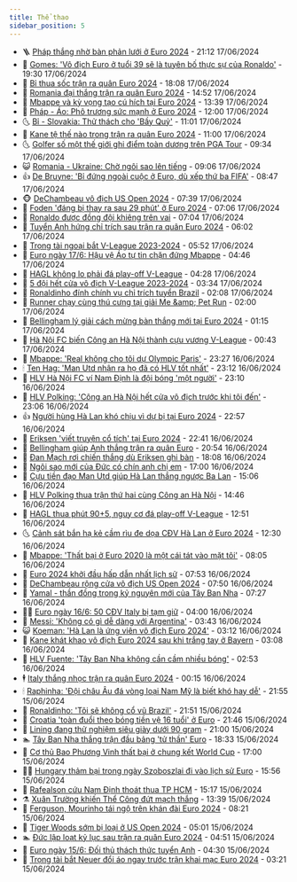 ```yaml
---
title: Thể thao
sidebar_position: 5
---
```


<!-- vnexpress-the-thao:START -->
- 🪜 [Pháp thắng nhờ bàn phản lưới ở Euro 2024](https://vnexpress.net/phap-thang-nho-ban-phan-luoi-o-euro-2024-4759466.html) - 21:12 17/06/2024
- 🦩 [Gomes: &#39;Vô địch Euro ở tuổi 39 sẽ là tuyên bố thực sự của Ronaldo&#39;](https://vnexpress.net/gomes-vo-dich-euro-o-tuoi-39-se-la-tuyen-bo-thuc-su-cua-ronaldo-4759420.html) - 19:30 17/06/2024
- 🧰 [Bỉ thua sốc trận ra quân Euro 2024](https://vnexpress.net/bi-thua-soc-tran-ra-quan-euro-2024-4759462.html) - 18:08 17/06/2024
- 🤗 [Romania đại thắng trận ra quân Euro 2024](https://vnexpress.net/romania-dai-thang-tran-ra-quan-euro-2024-4759438.html) - 14:52 17/06/2024
- 🥳 [Mbappe và kỳ vọng tạo cú hích tại Euro 2024](https://vnexpress.net/mbappe-va-ky-vong-tao-cu-hich-tai-euro-2024-4759424.html) - 13:39 17/06/2024
- 🦣 [Pháp - Áo: Phô trương sức mạnh ở Euro 2024](https://vnexpress.net/phap-ao-pho-truong-suc-manh-o-euro-2024-4758814.html) - 12:00 17/06/2024
- 🌜 [Bỉ - Slovakia: Thử thách cho &#39;Bầy Quỷ&#39;](https://vnexpress.net/bi-slovakia-thu-thach-cho-bay-quy-4759371.html) - 11:01 17/06/2024
- 🫶 [Kane tệ thế nào trong trận ra quân Euro 2024](https://vnexpress.net/kane-te-the-nao-trong-tran-ra-quan-euro-2024-4759373.html) - 11:00 17/06/2024
- 🌜 [Golfer số một thế giới ghi điểm toàn dương trên PGA Tour](https://vnexpress.net/golfer-so-mot-the-gioi-ghi-diem-toan-duong-tren-pga-tour-4759365.html) - 09:34 17/06/2024
- 😺 [Romania - Ukraine: Chờ ngôi sao lên tiếng](https://vnexpress.net/romania-ukraine-cho-ngoi-sao-len-tieng-4759331.html) - 09:06 17/06/2024
- 👍 [De Bruyne: &#39;Bỉ đứng ngoài cuộc ở Euro, dù xếp thứ ba FIFA&#39;](https://vnexpress.net/de-bruyne-bi-dung-ngoai-cuoc-o-euro-du-xep-thu-ba-fifa-4759287.html) - 08:47 17/06/2024
- 🐵 [DeChambeau vô địch US Open 2024](https://vnexpress.net/dechambeau-vo-dich-us-open-2024-4759285.html) - 07:39 17/06/2024
- 💫 [Foden &#39;đáng bị thay ra sau 29 phút&#39; ở Euro 2024](https://vnexpress.net/foden-dang-bi-thay-ra-sau-29-phut-o-euro-2024-4759235.html) - 07:06 17/06/2024
- 🦆 [Ronaldo được đồng đội khiêng trên vai](https://vnexpress.net/ronaldo-duoc-dong-doi-khieng-tren-vai-4759230.html) - 07:04 17/06/2024
- 🙉 [Tuyển Anh hứng chỉ trích sau trận ra quân Euro 2024](https://vnexpress.net/tuyen-anh-hung-chi-trich-sau-tran-ra-quan-euro-2024-4759233.html) - 06:02 17/06/2024
- 📝 [Trọng tài ngoại bắt V-League 2023-2024](https://vnexpress.net/trong-tai-ngoai-bat-v-league-2023-2024-4759231.html) - 05:52 17/06/2024
- 💯 [Euro ngày 17/6: Hậu vệ Áo tự tin chặn đứng Mbappe](https://vnexpress.net/euro-ngay-17-6-4759199.html) - 04:46 17/06/2024
- 🌈 [HAGL không lo phải đá play-off V-League](https://vnexpress.net/hagl-khong-lo-phai-da-play-off-v-league-4759200.html) - 04:28 17/06/2024
- 🦩 [5 đội hết cửa vô địch V-League 2023-2024](https://vnexpress.net/5-doi-het-cua-vo-dich-v-league-2023-2024-4759038.html) - 03:34 17/06/2024
- 🐲 [Ronaldinho đính chính vụ chỉ trích tuyển Brazil](https://vnexpress.net/ronaldinho-dinh-chinh-vu-chi-trich-tuyen-brazil-4759084.html) - 02:08 17/06/2024
- 🌁 [Runner chạy cùng thú cưng tại giải Me &amp;amp; Pet Run](https://vnexpress.net/runner-chay-cung-thu-cung-tai-giai-me-pet-run-4758188.html) - 02:00 17/06/2024
- 💯 [Bellingham lý giải cách mừng bàn thắng mới tại Euro 2024](https://vnexpress.net/bellingham-ly-giai-cach-mung-ban-thang-moi-tai-euro-2024-4759059.html) - 01:15 17/06/2024
- 🌝 [Hà Nội FC biến Công an Hà Nội thành cựu vương V-League](https://vnexpress.net/ha-noi-fc-bien-cong-an-ha-noi-thanh-cuu-vuong-v-league-4759025.html) - 00:43 17/06/2024
- 🤖 [Mbappe: &#39;Real không cho tôi dự Olympic Paris&#39;](https://vnexpress.net/mbappe-real-khong-cho-toi-du-olympic-paris-4759022.html) - 23:27 16/06/2024
- 🕯 [Ten Hag: &#39;Man Utd nhận ra họ đã có HLV tốt nhất&#39;](https://vnexpress.net/ten-hag-man-utd-nhan-ra-ho-da-co-hlv-tot-nhat-4759021.html) - 23:12 16/06/2024
- 🧰 [HLV Hà Nội FC ví Nam Định là đội bóng &#39;một người&#39;](https://vnexpress.net/hlv-ha-noi-fc-vi-nam-dinh-la-doi-bong-mot-nguoi-4759014.html) - 23:10 16/06/2024
- 🥳 [HLV Polking: &#39;Công an Hà Nội hết cửa vô địch trước khi tôi đến&#39;](https://vnexpress.net/hlv-polking-cong-an-ha-noi-het-cua-vo-dich-truoc-khi-toi-den-4759015.html) - 23:06 16/06/2024
- 👍 [Người hùng Hà Lan khó chịu vì dự bị tại Euro 2024](https://vnexpress.net/nguoi-hung-ha-lan-kho-chiu-vi-du-bi-tai-euro-2024-4759017.html) - 22:57 16/06/2024
- 💪 [Eriksen &#39;viết truyện cổ tích&#39; tại Euro 2024](https://vnexpress.net/eriksen-viet-truyen-co-tich-tai-euro-2024-4759010.html) - 22:41 16/06/2024
- 👹 [Bellingham giúp Anh thắng trận ra quân Euro](https://vnexpress.net/bellingham-giup-anh-thang-tran-ra-quan-euro-4759013.html) - 20:54 16/06/2024
- 🧰 [Đan Mạch rơi chiến thắng dù Eriksen ghi bàn](https://vnexpress.net/dan-mach-roi-chien-thang-du-eriksen-ghi-ban-4759008.html) - 18:08 16/06/2024
- 🚀 [Ngôi sao mới của Đức có chín anh chị em](https://vnexpress.net/ngoi-sao-moi-cua-duc-co-chin-anh-chi-em-4758917.html) - 17:00 16/06/2024
- 🎃 [Cựu tiền đạo Man Utd giúp Hà Lan thắng ngược Ba Lan](https://vnexpress.net/cuu-tien-dao-man-utd-giup-ha-lan-thang-nguoc-ba-lan-4758994.html) - 15:06 16/06/2024
- 🧰 [HLV Polking thua trận thứ hai cùng Công an Hà Nội](https://vnexpress.net/hlv-polking-thua-tran-thu-hai-cung-cong-an-ha-noi-4758988.html) - 14:46 16/06/2024
- 👀 [HAGL thua phút 90+5, nguy cơ đá play-off V-League](https://vnexpress.net/hagl-thua-phut-90-5-nguy-co-da-play-off-v-league-4758968.html) - 12:51 16/06/2024
- 🌜 [Cảnh sát bắn hạ kẻ cầm rìu đe dọa CĐV Hà Lan ở Euro 2024](https://vnexpress.net/canh-sat-ban-ha-ke-cam-riu-de-doa-cdv-ha-lan-o-euro-2024-4758957.html) - 12:30 16/06/2024
- 🫶 [Mbappe: &#39;Thất bại ở Euro 2020 là một cái tát vào mặt tôi&#39;](https://vnexpress.net/mbappe-that-bai-o-euro-2020-la-mot-cai-tat-vao-mat-toi-4758878.html) - 08:05 16/06/2024
- 🦄 [Euro 2024 khởi đầu hấp dẫn nhất lịch sử](https://vnexpress.net/euro-2024-khoi-dau-hap-dan-nhat-lich-su-4758916.html) - 07:53 16/06/2024
- 🥳 [DeChambeau rộng cửa vô địch US Open 2024](https://vnexpress.net/dechambeau-rong-cua-vo-dich-us-open-2024-4758920.html) - 07:50 16/06/2024
- 🐲 [Yamal - thần đồng trong kỷ nguyên mới của Tây Ban Nha](https://vnexpress.net/yamal-than-dong-trong-ky-nguyen-moi-cua-tay-ban-nha-4758910.html) - 07:27 16/06/2024
- 🧑‍🏫 [Euro ngày 16/6: 50 CĐV Italy bị tạm giữ](https://vnexpress.net/euro-ngay-16-6-4758828.html) - 04:00 16/06/2024
- 🤔 [Messi: &#39;Không có gì dễ dàng với Argentina&#39;](https://vnexpress.net/messi-khong-co-gi-de-dang-voi-argentina-4758854.html) - 03:43 16/06/2024
- 😺 [Koeman: &#39;Hà Lan là ứng viên vô địch Euro 2024&#39;](https://vnexpress.net/koeman-ha-lan-la-ung-vien-vo-dich-euro-2024-4757063.html) - 03:12 16/06/2024
- 💪 [Kane khát khao vô địch Euro 2024 sau khi trắng tay ở Bayern](https://vnexpress.net/kane-khat-khao-vo-dich-euro-2024-sau-khi-trang-tay-o-bayern-4758839.html) - 03:08 16/06/2024
- 💼 [HLV Fuente: &#39;Tây Ban Nha không cần cầm nhiều bóng&#39;](https://vnexpress.net/hlv-fuente-tay-ban-nha-khong-can-cam-nhieu-bong-4758834.html) - 02:53 16/06/2024
- 🕴 [Italy thắng nhọc trận ra quân Euro 2024](https://vnexpress.net/italy-thang-nhoc-tran-ra-quan-euro-2024-4758800.html) - 00:15 16/06/2024
- 🕯 [Raphinha: &#39;Đội châu Âu đá vòng loại Nam Mỹ là biết khó hay dễ&#39;](https://vnexpress.net/raphinha-doi-chau-au-da-vong-loai-nam-my-la-biet-kho-hay-de-4758778.html) - 21:55 15/06/2024
- 📝 [Ronaldinho: &#39;Tôi sẽ không cổ vũ Brazil&#39;](https://vnexpress.net/ronaldinho-toi-se-khong-co-vu-brazil-4758771.html) - 21:51 15/06/2024
- 🧐 [Croatia &#39;toàn đuổi theo bóng tiền vệ 16 tuổi&#39; ở Euro](https://vnexpress.net/croatia-toan-duoi-theo-bong-tien-ve-16-tuoi-o-euro-4758779.html) - 21:46 15/06/2024
- 🙉 [Lining đang thử nghiệm siêu giày dưới 90 gram](https://vnexpress.net/lining-dang-thu-nghiem-sieu-giay-duoi-90-gram-4754542.html) - 21:00 15/06/2024
- 🏊 [Tây Ban Nha thắng trận đầu bảng &#39;tử thần&#39; Euro](https://vnexpress.net/tay-ban-nha-thang-tran-dau-bang-tu-than-euro-4758776.html) - 18:33 15/06/2024
- 🌊 [Cơ thủ Bao Phương Vinh thất bại ở chung kết World Cup](https://vnexpress.net/co-thu-bao-phuong-vinh-that-bai-o-chung-ket-world-cup-4758764.html) - 17:00 15/06/2024
- 👨‍🏫 [Hungary thảm bại trong ngày Szoboszlai đi vào lịch sử Euro](https://vnexpress.net/hungary-tham-bai-trong-ngay-szoboszlai-di-vao-lich-su-euro-4758767.html) - 15:56 15/06/2024
- 🥷 [Rafealson cứu Nam Định thoát thua TP HCM](https://vnexpress.net/rafealson-cuu-nam-dinh-thoat-thua-tp-hcm-4758754.html) - 15:17 15/06/2024
- ⚗️ [Xuân Trường khiến Thể Công đứt mạch thắng](https://vnexpress.net/xuan-truong-khien-the-cong-dut-mach-thang-4758743.html) - 13:39 15/06/2024
- 🌮 [Ferguson, Mourinho tái ngộ trên khán đài Euro 2024](https://vnexpress.net/ferguson-mourinho-tai-ngo-tren-khan-dai-euro-2024-4758678.html) - 08:21 15/06/2024
- 🤩 [Tiger Woods sớm bị loại ở US Open 2024](https://vnexpress.net/tiger-woods-som-bi-loai-o-us-open-2024-4758644.html) - 05:01 15/06/2024
- 🏊 [Đức lập loạt kỷ lục sau trận ra quân Euro 2024](https://vnexpress.net/duc-lap-loat-ky-luc-sau-tran-ra-quan-euro-2024-4758646.html) - 04:51 15/06/2024
- 🐎 [Euro ngày 15/6: Đối thủ thách thức tuyển Anh](https://vnexpress.net/euro-ngay-15-6-doi-thu-thach-thuc-tuyen-anh-4758621.html) - 04:30 15/06/2024
- 💫 [Trọng tài bắt Neuer đổi áo ngay trước trận khai mạc Euro 2024](https://vnexpress.net/trong-tai-bat-neuer-doi-ao-ngay-truoc-tran-khai-mac-euro-2024-4758568.html) - 03:21 15/06/2024<!-- vnexpress-the-thao:END -->
